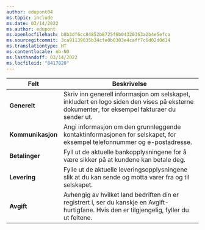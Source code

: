```yaml
---
author: edupont04
ms.topic: include
ms.date: 03/14/2022
ms.author: edupont
ms.openlocfilehash: b8b3df6cc84852b8725f6b04320363a2b4e5efca
ms.sourcegitcommit: 3ca91139035b34cfe0b0303e4caff7c6d02d0d14
ms.translationtype: HT
ms.contentlocale: nb-NO
ms.lasthandoff: 03/14/2022
ms.locfileid: "8417820"
---
```

|Felt|Beskrivelse|  
|-------------|---------------------------------------|  
|**Generelt**|Skriv inn generell informasjon om selskapet, inkludert en logo siden den vises på eksterne dokumenter, for eksempel fakturaer du sender ut. |  
|**Kommunikasjon**|Angi informasjon om den grunnleggende kontaktinformasjonen for selskapet, for eksempel telefonnummer og e-postadresse.|  
|**Betalinger**| Fyll ut de aktuelle bankopplysningene for å være sikker på at kundene kan betale deg.|  
|**Levering**|Fylle ut de aktuelle leveringsopplysningene slik at du kan sende og motta varer fra og til selskapet.|  
|**Avgift**|Avhengig av hvilket land bedriften din er registrert i, ser du kanskje en Avgift-hurtigfane. Hvis den er tilgjengelig, fyller du ut feltene.|  
